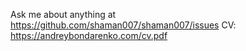 Ask me about anything at https://github.com/shaman007/shaman007/issues
CV: https://andreybondarenko.com/cv.pdf
